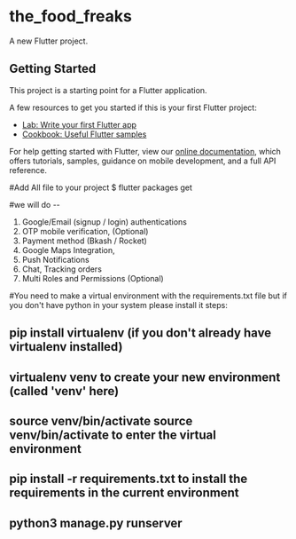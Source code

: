 # the_food_freaks

A new Flutter project.

## Getting Started

This project is a starting point for a Flutter application.

A few resources to get you started if this is your first Flutter project:

- [Lab: Write your first Flutter app](https://flutter.dev/docs/get-started/codelab)
- [Cookbook: Useful Flutter samples](https://flutter.dev/docs/cookbook)

For help getting started with Flutter, view our
[online documentation](https://flutter.dev/docs), which offers tutorials,
samples, guidance on mobile development, and a full API reference.

#Add All file to your project
$ flutter packages get


#we will do -- 
1. Google/Email (signup / login) authentications
2. OTP mobile verification, (Optional)
3. Payment method (Bkash / Rocket)
4. Google Maps Integration,
5. Push Notifications
6. Chat, Tracking orders
7. Multi Roles and Permissions (Optional)

#You need to make a virtual environment with the requirements.txt file but if you don't have python in your system please install it
steps:
## pip install virtualenv (if you don't already have virtualenv installed)
## virtualenv venv to create your new environment (called 'venv' here)
## source venv/bin/activate  source venv/bin/activate to enter the virtual environment
## pip install -r requirements.txt to install the requirements in the current environment
## python3 manage.py runserver




